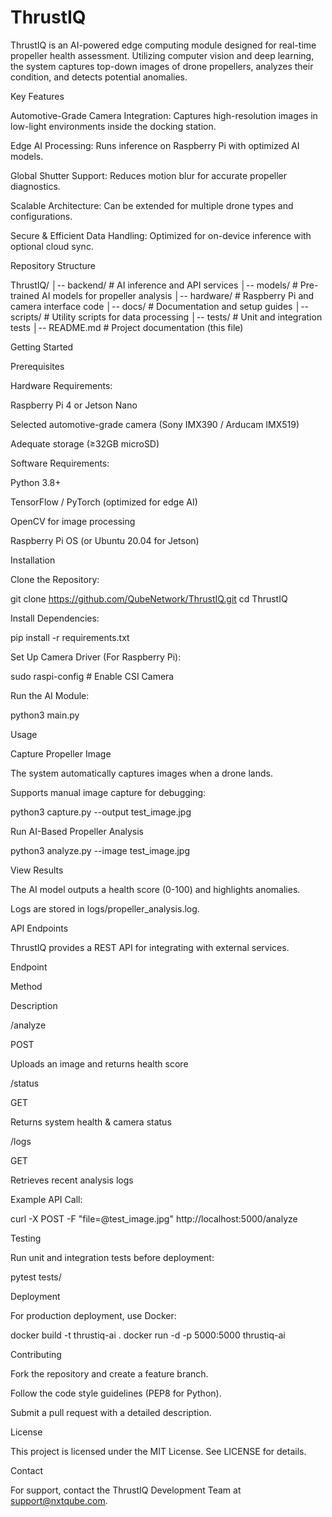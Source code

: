 # ThrustIQ
ThrustIQ is an AI-powered edge computing module designed for real-time propeller health assessment. Utilizing computer vision and deep learning, the system captures top-down images of drone propellers, analyzes their condition, and detects potential anomalies.


Key Features

Automotive-Grade Camera Integration: Captures high-resolution images in low-light environments inside the docking station.

Edge AI Processing: Runs inference on Raspberry Pi with optimized AI models.

Global Shutter Support: Reduces motion blur for accurate propeller diagnostics.

Scalable Architecture: Can be extended for multiple drone types and configurations.

Secure & Efficient Data Handling: Optimized for on-device inference with optional cloud sync.

Repository Structure

ThrustIQ/
│-- backend/                 # AI inference and API services
│-- models/                  # Pre-trained AI models for propeller analysis
│-- hardware/                # Raspberry Pi and camera interface code
│-- docs/                    # Documentation and setup guides
│-- scripts/                 # Utility scripts for data processing
│-- tests/                   # Unit and integration tests
│-- README.md                # Project documentation (this file)

Getting Started

Prerequisites

Hardware Requirements:

Raspberry Pi 4 or Jetson Nano

Selected automotive-grade camera (Sony IMX390 / Arducam IMX519)

Adequate storage (≥32GB microSD)

Software Requirements:

Python 3.8+

TensorFlow / PyTorch (optimized for edge AI)

OpenCV for image processing

Raspberry Pi OS (or Ubuntu 20.04 for Jetson)

Installation

Clone the Repository:

git clone https://github.com/QubeNetwork/ThrustIQ.git
cd ThrustIQ

Install Dependencies:

pip install -r requirements.txt

Set Up Camera Driver (For Raspberry Pi):

sudo raspi-config  # Enable CSI Camera

Run the AI Module:

python3 main.py

Usage

Capture Propeller Image

The system automatically captures images when a drone lands.

Supports manual image capture for debugging:

python3 capture.py --output test_image.jpg

Run AI-Based Propeller Analysis

python3 analyze.py --image test_image.jpg

View Results

The AI model outputs a health score (0-100) and highlights anomalies.

Logs are stored in logs/propeller_analysis.log.

API Endpoints

ThrustIQ provides a REST API for integrating with external services.

Endpoint

Method

Description

/analyze

POST

Uploads an image and returns health score

/status

GET

Returns system health & camera status

/logs

GET

Retrieves recent analysis logs

Example API Call:

curl -X POST -F "file=@test_image.jpg" http://localhost:5000/analyze

Testing

Run unit and integration tests before deployment:

pytest tests/

Deployment

For production deployment, use Docker:

docker build -t thrustiq-ai .
docker run -d -p 5000:5000 thrustiq-ai

Contributing

Fork the repository and create a feature branch.

Follow the code style guidelines (PEP8 for Python).

Submit a pull request with a detailed description.

License

This project is licensed under the MIT License. See LICENSE for details.

Contact

For support, contact the ThrustIQ Development Team at support@nxtqube.com.
